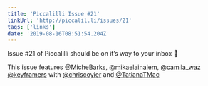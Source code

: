 ```yaml
---
title: 'Piccalilli Issue #21'
linkUrl: 'http://piccalil.li/issues/21'
tags: ['links'] 
date: '2019-08-16T08:51:54.204Z'
---
```

Issue #21 of Piccalilli should be on it’s way to your inbox 💌

This issue features [@MicheBarks](//twitter.com/MicheBarks), [@mikaelainalem](//twitter.com/mikaelainalem), [@camila_waz](//twitter.com/camila_waz) [@keyframers](//twitter.com/keyframers) with [@chriscoyier](//twitter.com/chriscoyier) and [@TatianaTMac](//twitter.com/TatianaTMac) 